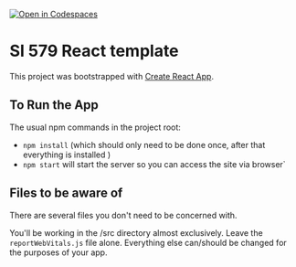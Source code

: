 [![Open in Codespaces](https://classroom.github.com/assets/launch-codespace-7f7980b617ed060a017424585567c406b6ee15c891e84e1186181d67ecf80aa0.svg)](https://classroom.github.com/open-in-codespaces?assignment_repo_id=14652902)
# SI 579 React template

This project was bootstrapped with [Create React App](https://github.com/facebook/create-react-app).

## To Run the App
The usual npm commands in the project root:
- `npm install` (which should only need to be done once, after that everything is installed )
- `npm start` will start the server so you can access the site via browser`

## Files to be aware of
There are several files you don't need to be concerned with.

You'll be working in the /src directory almost exclusively.
Leave the `reportWebVitals.js` file alone. Everything else can/should
be changed for the purposes of your app.
